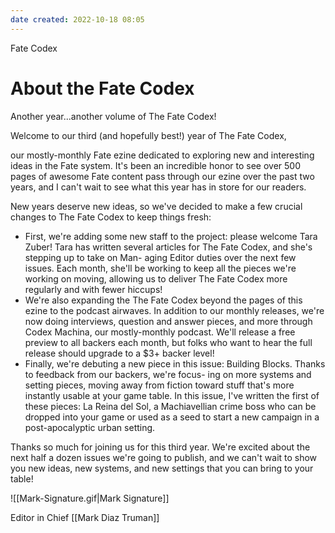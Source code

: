 ```yaml
---
date created: 2022-10-18 08:05
---
```


Fate Codex

# About the Fate Codex

Another year...another volume of The Fate Codex!

Welcome to our third (and hopefully best!) year of The Fate Codex,

our mostly-monthly Fate ezine dedicated to exploring new and interesting ideas in the Fate system. It's been an incredible honor to see over 500 pages of awesome Fate content pass through our ezine over the past two years, and I can't wait to see what this year has in store for our readers.

New years deserve new ideas, so we've decided to make a few crucial changes to The Fate Codex to keep things fresh:

- First, we're adding some new staff to the project: please welcome Tara Zuber! Tara has written several articles for The Fate Codex, and she's stepping up to take on Man- aging Editor duties over the   next few issues. Each month, she'll be working to keep all the pieces we're working on moving, allowing us to deliver The Fate Codex more regularly and with fewer hiccups!
- We're also expanding the The Fate Codex beyond the pages of this ezine to the podcast airwaves. In addition to our monthly releases, we're now doing interviews, question and answer pieces, and more through Codex Machina, our mostly-monthly podcast. We'll release a free preview to all backers each month, but folks who want to hear the full release should upgrade to a $3+ backer level!
- Finally, we're debuting a new piece in this issue: Building Blocks. Thanks to feedback from our backers, we're focus- ing on more systems and setting pieces, moving away from fiction toward stuff that's more instantly usable at your game table. In this issue, I've written the first of these pieces: La Reina del Sol, a Machiavellian crime boss who can be dropped into your game or used as a seed to start a new campaign in a post-apocalyptic urban setting.

Thanks so much for joining us for this third year. We're excited about the next half a dozen issues we're going to publish, and we can't wait to show you new ideas, new systems, and new settings that you can bring to your table!

![[Mark-Signature.gif|Mark Signature]]

Editor in Chief
[[Mark Diaz Truman]]

